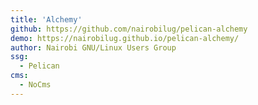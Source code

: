 ```yaml
---
title: 'Alchemy'
github: https://github.com/nairobilug/pelican-alchemy
demo: https://nairobilug.github.io/pelican-alchemy/
author: Nairobi GNU/Linux Users Group
ssg:
  - Pelican
cms:
  - NoCms
---
```

